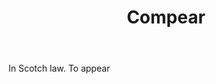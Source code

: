 ---
title: Compear
letter: C
permalink: "/definitions/bld-compear.html"
body: In Scotch law. To appear
published_at: '2018-07-07'
source: Black's Law Dictionary 2nd Ed (1910)
layout: post
---